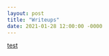 ```yaml
---
layout: post
title: "Writeups"
date: 2021-01-28 12:00:00 -0000
---
```

[test](http://giovifazi.com/Frolic.pdf)



